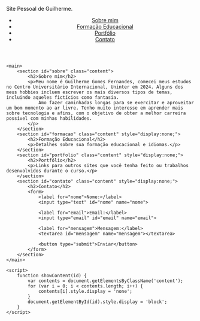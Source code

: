 Site Pessoal de Guilherme.
<!DOCTYPE html>
<html lang="pt-BR">
<head>
    <meta charset="UTF-8">
    <meta http-equiv="X-UA-Compatible" content="IE=edge">
    <meta name="viewport" content="width=device-width, initial-scale=1.0">
    <title>Site Pessoal de Guilherme.</title>
    <link rel="stylesheet" href="styles.css"> 
</head>
<body>
    <header>
        <nav>
            <ul>
                <li><a href="#sobre" onclick="showContent('sobre')">Sobre mim</a></li>
                <li><a href="#formacao" onclick="showContent('formacao')">Formação Educacional</a></li>
                <li><a href="#portfolio" onclick="showContent('portfolio')">Portfólio</a></li>
                <li><a href="#contato" onclick="showContent('contato')">Contato</a></li>
            </ul>
        </nav>
    </header>
    
    <main>
        <section id="sobre" class="content">
            <h2>Sobre mim</h2>
            <p>Meu nome é Guilherme Gomes Fernandes, comecei meus estudos no Centro Universitário Internacional, Uninter em 2024. Alguns dos meus hobbies incluem escrever os mais diversos tipos de temas, incluindo aqueles fictícios como fantasia.
                Amo fazer caminhadas longas para se exercitar e aproveitar um bom momento ao ar livre. Tenho muito interesse em aprender mais sobre tecnologia e afins, com o objetivo de obter a melhor carreira possível com minhas habilidades.
            </p>
        </section>
        <section id="formacao" class="content" style="display:none;">
            <h2>Formação Educacional</h2>
            <p>Detalhes sobre sua formação educacional e idiomas.</p>
        </section>
        <section id="portfolio" class="content" style="display:none;">
            <h2>Portfólio</h2>
            <p>Links para outros sites que você tenha feito ou trabalhos desenvolvidos durante o curso.</p>
        </section>
        <section id="contato" class="content" style="display:none;">
            <h2>Contato</h2>
            <form>
                <label for="nome">Nome:</label>
                <input type="text" id="nome" name="nome">
                
                <label for="email">Email:</label>
                <input type="email" id="email" name="email">
                
                <label for="mensagem">Mensagem:</label>
                <textarea id="mensagem" name="mensagem"></textarea>
                
                <button type="submit">Enviar</button>
            </form>
        </section>
    </main>

    <script>
        function showContent(id) {
            var contents = document.getElementsByClassName('content');
            for (var i = 0; i < contents.length; i++) {
                contents[i].style.display = 'none';
            }
            document.getElementById(id).style.display = 'block';
        }
    </script>
</body>
</html>
